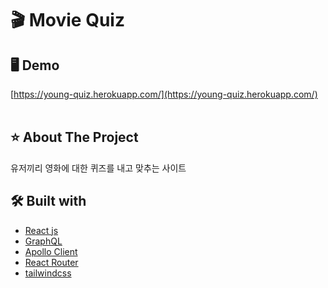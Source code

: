 # 🎬 Movie Quiz

## 🖥 Demo
[https://young-quiz.herokuapp.com/](https://young-quiz.herokuapp.com/)<br><br>



## ⭐️ About The Project
유저끼리 영화에 대한 퀴즈를 내고 맞추는 사이트

## 🛠 Built with
* [React js](https://reactjs.org/)   
* [GraphQL](https://graphql.org/)   
* [Apollo Client](https://www.apollographql.com/docs/react/)
* [React Router](https://reactrouter.com/)
* [tailwindcss](https://tailwindcss.com/)
